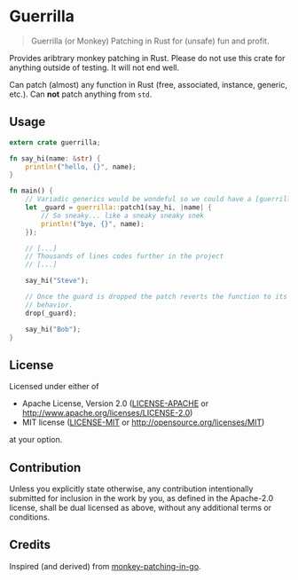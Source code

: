# Guerrilla
> Guerrilla (or Monkey) Patching in Rust for (unsafe) fun and profit.

Provides aribtrary monkey patching in Rust. Please do not use this crate for anything outside of testing.
It will not end well.

Can patch (almost) any function in Rust (free, associated, instance, generic, etc.). Can **not** patch anything from `std`.

## Usage

```rust
extern crate guerrilla;

fn say_hi(name: &str) {
    println!("hello, {}", name);
}

fn main() {
    // Variadic generics would be wondeful so we could have a [guerrilla::patch]
    let _guard = guerrilla::patch1(say_hi, |name| {
        // So sneaky... like a sneaky sneaky snek
        println!("bye, {}", name);
    });

    // [...]
    // Thousands of lines codes further in the project
    // [...]

    say_hi("Steve");

    // Once the guard is dropped the patch reverts the function to its original
    // behavior.
    drop(_guard);

    say_hi("Bob");
}
```

## License

Licensed under either of

 * Apache License, Version 2.0
   ([LICENSE-APACHE](LICENSE-APACHE) or http://www.apache.org/licenses/LICENSE-2.0)
 * MIT license
   ([LICENSE-MIT](LICENSE-MIT) or http://opensource.org/licenses/MIT)

at your option.

## Contribution

Unless you explicitly state otherwise, any contribution intentionally submitted
for inclusion in the work by you, as defined in the Apache-2.0 license, shall be
dual licensed as above, without any additional terms or conditions.

## Credits

Inspired (and derived) from [monkey-patching-in-go](https://bou.ke/blog/monkey-patching-in-go/).
